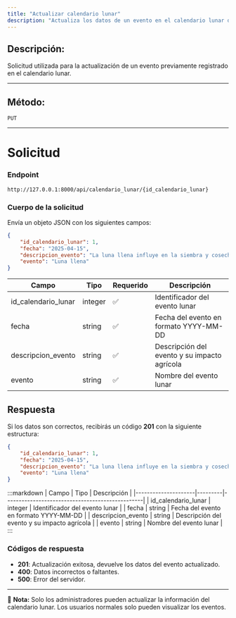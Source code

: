 ```yaml
---
title: "Actualizar calendario lunar"
description: "Actualiza los datos de un evento en el calendario lunar del sistema."
---
```


## Descripción:
Solicitud utilizada para la actualización de un evento previamente registrado en el calendario lunar.

---

## Método:
```
PUT
```
---

# **Solicitud**

### **Endpoint**
```
http://127.0.0.1:8000/api/calendario_lunar/{id_calendario_lunar}
```

### **Cuerpo de la solicitud**
Envía un objeto JSON con los siguientes campos:

```json
{
    "id_calendario_lunar": 1,
    "fecha": "2025-04-15",
    "descripcion_evento": "La luna llena influye en la siembra y cosecha.",
    "evento": "Luna llena"
}
```

| Campo               | Tipo    | Requerido | Descripción                                     |
|---------------------|---------|-----------|-------------------------------------------------|
| id_calendario_lunar | integer | ✅        | Identificador del evento lunar                 |
| fecha              | string  | ✅        | Fecha del evento en formato YYYY-MM-DD         |
| descripcion_evento | string  | ✅        | Descripción del evento y su impacto agrícola   |
| evento             | string  | ✅        | Nombre del evento lunar                        |

## **Respuesta**

Si los datos son correctos, recibirás un código **201** con la siguiente estructura:

```json
{
    "id_calendario_lunar": 1,
    "fecha": "2025-04-15",
    "descripcion_evento": "La luna llena influye en la siembra y cosecha.",
    "evento": "Luna llena"
}
```

:::markdown
| Campo               | Tipo    | Descripción                                     |
|---------------------|---------|-------------------------------------------------|
| id_calendario_lunar | integer | Identificador del evento lunar                 |
| fecha              | string  | Fecha del evento en formato YYYY-MM-DD         |
| descripcion_evento | string  | Descripción del evento y su impacto agrícola   |
| evento             | string  | Nombre del evento lunar                        |
:::

### **Códigos de respuesta**
- **201**: Actualización exitosa, devuelve los datos del evento actualizado.
- **400**: Datos incorrectos o faltantes.
- **500**: Error del servidor.

---

📄 **Nota:** Solo los administradores pueden actualizar la información del calendario lunar. Los usuarios normales solo pueden visualizar los eventos.


